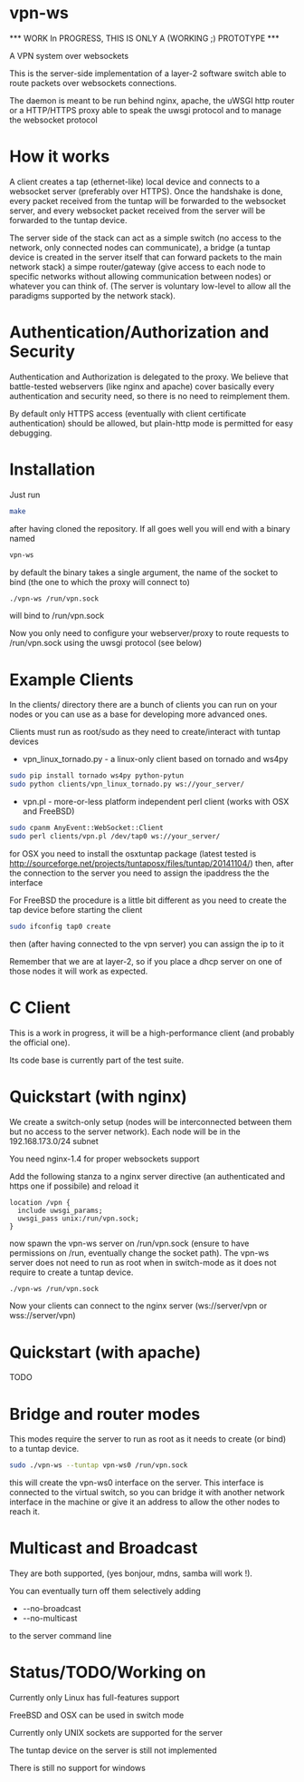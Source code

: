 vpn-ws
======

*** WORK In PROGRESS, THIS IS ONLY A (WORKING ;) PROTOTYPE ***

A VPN system over websockets

This is the server-side implementation of a layer-2 software switch able to route packets over websockets connections.

The daemon is meant to be run behind nginx, apache, the uWSGI http router or a HTTP/HTTPS proxy able to speak the uwsgi protocol and to manage
the websocket protocol

How it works
============

A client creates a tap (ethernet-like) local device and connects to a websocket server (preferably over HTTPS). Once the handshake is done,
every packet received from the tuntap will be forwarded to the websocket server, and every websocket packet received from the server will be forwarded
to the tuntap device.

The server side of the stack can act as a simple switch (no access to the network, only connected nodes can communicate), a bridge (a tuntap device is created in
the server itself that can forward packets to the main network stack) a simpe router/gateway (give access to each node to specific networks without allowing communication between nodes) or whatever
you can think of. (The server is voluntary low-level to allow all the paradigms supported by the network stack).

Authentication/Authorization and Security
=========================================

Authentication and Authorization is delegated to the proxy. We believe that battle-tested webservers (like nginx and apache) cover basically every authentication and security need, so there is no need to reimplement them.

By default only HTTPS access (eventually with client certificate authentication) should be allowed, but plain-http mode is permitted for easy debugging.

Installation
============

Just run

```sh
make
```

after having cloned the repository. If all goes well you will end with a binary named

```sh
vpn-ws
```

by default the binary takes a single argument, the name of the socket to bind (the one to which the proxy will connect to)

```sh
./vpn-ws /run/vpn.sock
```

will bind to /run/vpn.sock

Now you only need to configure your webserver/proxy to route requests to /run/vpn.sock using the uwsgi protocol (see below)

Example Clients
===============

In the clients/ directory there are a bunch of clients you can run on your nodes or you can use as a base for developing more advanced ones.

Clients must run as root/sudo as they need to create/interact with tuntap devices

* vpn_linux_tornado.py - a linux-only client based on tornado and ws4py

```sh
sudo pip install tornado ws4py python-pytun
sudo python clients/vpn_linux_tornado.py ws://your_server/
```

* vpn.pl - more-or-less platform independent perl client (works with OSX and FreeBSD)

```sh
sudo cpanm AnyEvent::WebSocket::Client
sudo perl clients/vpn.pl /dev/tap0 ws://your_server/
```

for OSX you need to install the osxtuntap package (latest tested is http://sourceforge.net/projects/tuntaposx/files/tuntap/20141104/) then, after the connection to the server you need to assign the ipaddress the the interface

For FreeBSD the procedure is a little bit different as you need to create the tap device before starting the client

```sh
sudo ifconfig tap0 create
```

then (after having connected to the vpn server) you can assign the ip to it

Remember that we are at layer-2, so if you place a dhcp server on one of those nodes it will work as expected.


C Client
========

This is a work in progress, it will be a high-performance client (and probably the official one).

Its code base is currently part of the test suite.

Quickstart (with nginx)
=======================

We create a switch-only setup (nodes will be interconnected between them but no access to the server network). Each node will be in the 192.168.173.0/24 subnet

You need nginx-1.4 for proper websockets support

Add the following stanza to a nginx server directive (an authenticated and https one if possibile) and reload it

```nginx
location /vpn {
  include uwsgi_params;
  uwsgi_pass unix:/run/vpn.sock;
}
```

now spawn the vpn-ws server on /run/vpn.sock (ensure to have permissions on /run, eventually change the socket path). The vpn-ws server does not need to run as root when in switch-mode as it does not require to create a tuntap device.

```sh
./vpn-ws /run/vpn.sock
```

Now your clients can connect to the nginx server (ws://server/vpn or wss://server/vpn)

Quickstart (with apache)
========================

TODO

Bridge and router modes
=======================

This modes require the server to run as root as it needs to create (or bind) to a tuntap device.

```sh
sudo ./vpn-ws --tuntap vpn-ws0 /run/vpn.sock
```

this will create the vpn-ws0 interface on the server. This interface is connected to the virtual switch, so you can bridge it with another network interface in the machine or give it an address to allow the other nodes to reach it.

Multicast and Broadcast
=======================

They are both supported, (yes bonjour, mdns, samba will work !).

You can eventually turn off them selectively adding

* --no-broadcast
* --no-multicast

to the server command line

Status/TODO/Working on
======================

Currently only Linux has full-features support

FreeBSD and OSX can be used in switch mode

Currently only UNIX sockets are supported for the server

The tuntap device on the server is still not implemented

There is still no support for windows
